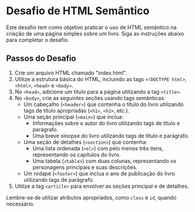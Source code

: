 # Desafio de HTML Semântico

Este desafio tem como objetivo praticar o uso de HTML semântico na criação de uma página simples sobre um livro. Siga as instruções abaixo para completar o desafio.

## Passos do Desafio

1. Crie um arquivo HTML chamado "index.html".
2. Utilize a estrutura básica do HTML, incluindo as tags `<!DOCTYPE html>`, `<html>`, `<head>` e `<body>`.
3. No `<head>`, adicione um título para a página utilizando a tag `<title>`.
4. No `<body>`, crie as seguintes seções usando tags semânticas:
   - Um cabeçalho (`<header>`) que contenha o título do livro utilizando tags de título apropriadas (`<h1>`, `<h2>`, etc.).
   - Uma seção principal (`<main>`) que inclua:
     - Informações sobre o autor do livro utilizando tags de título e parágrafo.
     - Uma breve sinopse do livro utilizando tags de título e parágrafo.
   - Uma seção de detalhes (`<section>`) que contenha:
     - Uma lista ordenada (`<ol>`) com pelo menos três itens, representando os capítulos do livro.
     - Uma tabela (`<table>`) com duas colunas, representando os personagens principais e suas descrições.
   - Um rodapé (`<footer>`) que inclua o ano de publicação do livro utilizando tags de parágrafo.
5. Utilize a tag `<article>` para envolver as seções principal e de detalhes.

Lembre-se de utilizar atributos apropriados, como `class` e `id`, quando necessário. 
